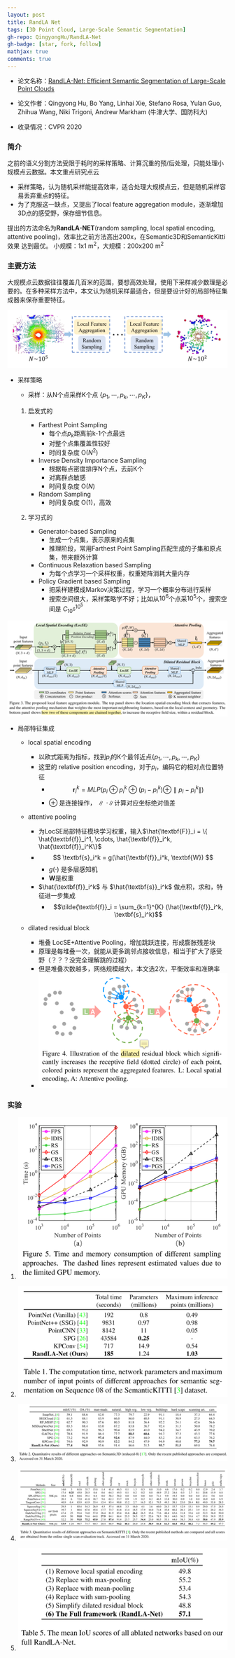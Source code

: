 ```yaml
---
layout: post
title: RandLA Net
tags: [3D Point Cloud, Large-Scale Semantic Segmentation]
gh-repo: QingyongHu/RandLA-Net
gh-badge: [star, fork, follow]
mathjax: true
comments: true
---
```


* 论文名称：[RandLA-Net: Efficient Semantic Segmentation of Large-Scale Point Clouds](https://arxiv.org/abs/1911.11236)

* 论文作者：Qingyong Hu, Bo Yang, Linhai Xie, Stefano Rosa, Yulan Guo, Zhihua Wang, Niki Trigoni, Andrew Markham (牛津大学、国防科大)

* 收录情况：CVPR 2020

### 简介
之前的语义分割方法受限于耗时的采样策略、计算沉重的预/后处理，只能处理小规模点云数据。本文重点研究点云
* 采样策略，认为随机采样能提高效率，适合处理大规模点云，但是随机采样容易丢弃重点的特征。
* 为了克服这一缺点，又提出了local feature aggregation module，逐渐增加3D点的感受野，保存细节信息。

提出的方法命名为**RandLA-NET**(random sampling, local spatial encoding, attentive pooling)，效率比之前方法高出200x，在Semantic3D和SemanticKitti效果
达到最优。
小规模：1x1 m$^2$，大规模：200x200 m$^2$

### 主要方法
大规模点云数据往往覆盖几百米的范围，要想高效处理，使用下采样减少数理是必要的。在多种采样方法中，本文认为随机采样最适合，但是要设计好的局部特征集成器来保存重要特征。

![](../img/post/randla_fig2.png)

* 采样策略
    * 采样：从N个点采样K个点 $\{p_1,\cdots,p_k,\cdots,p_K\}$，

    1. 启发式的
        - Farthest Point Sampling
            * 每个点$p_k$距离前k-1个点最远
            * 对整个点集覆盖性较好
            * 时间复杂度 O($N^2$)
        - Inverse Density Importance Sampling
            * 根据每点密度排序N个点，去前K个
            * 对离群点敏感
            * 时间复杂度 O($N$)
        - Random Sampling
            * 时间复杂度 O($1$)，高效

    2. 学习式的
        - Generator-based Sampling
            * 生成一个点集，表示原来的点集
            * 推理阶段，常用Farthest Point Sampling匹配生成的子集和原点集，带来额外计算
        - Continuous Relaxation based Sampling
            * 为每个点学习一个采样权重，权重矩阵消耗大量内存
        - Policy Gradient based Sampling
            * 把采样建模成Markov决策过程，学习一个概率分布进行采样
            * 搜索空间很大，采样策略学不好；比如从$10^6$个点采$10^5$个，搜索空间是 $C^{10^5}_{10^6}$

![](../img/post/randla_fig3.png)
* 局部特征集成
    * local spatial encoding
        - 以欧式距离为指标，找到$p_i$的K个最邻近点$\{p_1,\cdots,p_k,\cdots,p_K\}$
        - 这里的 relative position encoding，对于$p_i$，编码它的相对点位置特征
            * $$ \textbf{r}_i^k = MLP\left( p_i \oplus p_i^k \oplus (p_i -p_i^k) \oplus \parallel p_i - p_i^k \parallel \right) $$
            * $\oplus$ 是连接操作，$\parallel \cdot \parallel$计算对应坐标绝对值差

    * attentive pooling
        - 为LocSE局部特征模块学习权重，输入$\hat{\textbf{F}}_i = \{ \hat{\textbf{f}}_i^1, \cdots, \hat{\textbf{f}}_i^k, \hat{\textbf{f}}_i^K\}$
        - $$ \textbf{s}_i^k = g(\hat{\textbf{f}}_i^k, \textbf{W}) $$
            - $g(\cdot)$ 是多层感知机
            - $\textbf{W}$是权重
        - $\hat{\textbf{f}}_i^k$ 与 $\hat{\textbf{s}}_i^k$ 做点积，求和，特征进一步集成
            - $$\tilde{\textbf{f}}_i = \sum_{k=1}^{K} (\hat{\textbf{f}}_i^k, \textbf{s}_i^k)$$

    * dilated residual block
        - 堆叠 LocSE+Attentive Pooling，增加跳跃连接，形成膨胀残差块
        - 原理是每堆叠一次，就能从更多跳邻点接收信息，相当于扩大了感受野（？？？没完全理解跳的过程）
        - 但是堆叠次数越多，网络规模越大，本文选2次，平衡效率和准确率
        - ![](../img/post/randla_fig4.png)

### 实验
1. ![](../img/post/randla_fig5.png)

1. ![](../img/post/randla_tab1.png)

1. ![](../img/post/randla_tab2.png)

1. ![](../img/post/randla_tab3.png)

1. ![](../img/post/randla_tab5.png)